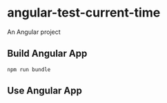﻿# angular-test-current-time
An Angular project

## Build Angular App
`npm run bundle`

## Use Angular App
